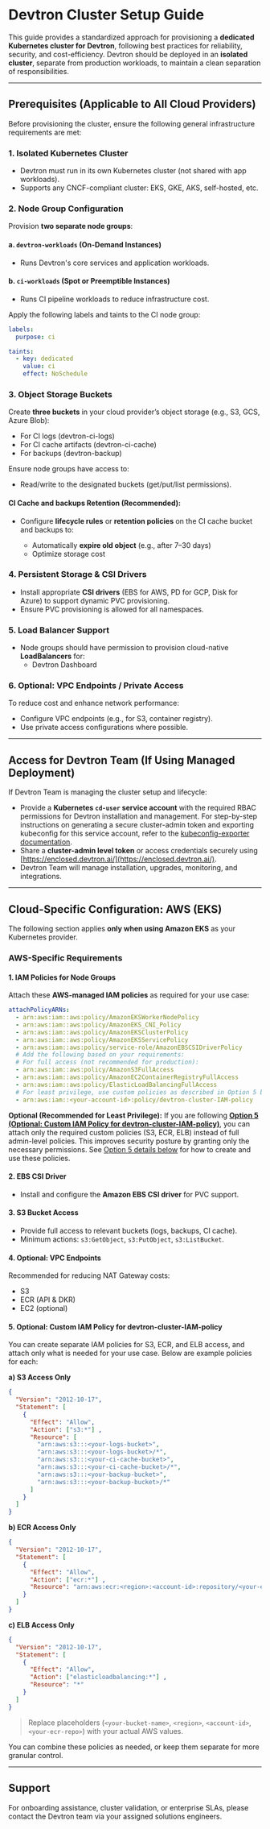 # Devtron Cluster Setup Guide

This guide provides a standardized approach for provisioning a **dedicated Kubernetes cluster for Devtron**, following best practices for reliability, security, and cost-efficiency. Devtron should be deployed in an **isolated cluster**, separate from production workloads, to maintain a clean separation of responsibilities.

---

## Prerequisites (Applicable to All Cloud Providers)

Before provisioning the cluster, ensure the following general infrastructure requirements are met:

### 1. Isolated Kubernetes Cluster
- Devtron must run in its own Kubernetes cluster (not shared with app workloads).
- Supports any CNCF-compliant cluster: EKS, GKE, AKS, self-hosted, etc.

### 2. Node Group Configuration
Provision **two separate node groups**:

#### a. `devtron-workloads` (On-Demand Instances)
- Runs Devtron's core services and application workloads.

#### b. `ci-workloads` (Spot or Preemptible Instances)
- Runs CI pipeline workloads to reduce infrastructure cost.

Apply the following labels and taints to the CI node group:

```yaml
labels:
  purpose: ci

taints:
  - key: dedicated
    value: ci
    effect: NoSchedule
``` 

###  3. Object Storage Buckets

Create **three buckets** in your cloud provider’s object storage (e.g., S3, GCS, Azure Blob):

* For CI logs (devtron-ci-logs)
* For CI cache artifacts (devtron-ci-cache)
* For backups (devtron-backup)

Ensure node groups have access to:

* Read/write to the designated buckets (get/put/list permissions).
#### CI Cache and backups Retention (Recommended):

* Configure **lifecycle rules** or **retention policies** on the CI cache bucket and backups to:

  * Automatically **expire old object** (e.g., after 7–30 days)
  * Optimize storage cost


### 4. Persistent Storage & CSI Drivers

* Install appropriate **CSI drivers** (EBS for AWS, PD for GCP, Disk for Azure) to support dynamic PVC provisioning.
* Ensure PVC provisioning is allowed for all namespaces.

### 5. Load Balancer Support

* Node groups should have permission to provision cloud-native **LoadBalancers** for:
  * Devtron Dashboard

### 6. Optional: VPC Endpoints / Private Access

To reduce cost and enhance network performance:

* Configure VPC endpoints (e.g., for S3, container registry).
* Use private access configurations where possible.

---

## Access for Devtron Team (If Using Managed Deployment)

If Devtron Team is managing the cluster setup and lifecycle:

* Provide a **Kubernetes `cd-user` service account** with the required RBAC permissions for Devtron installation and management. For step-by-step instructions on generating a secure cluster-admin token and exporting kubeconfig for this service account, refer to the [kubeconfig-exporter documentation](https://github.com/devtron-labs/utilities/tree/main/kubeconfig-exporter#script-to-generate-cluster-admin-tokens).
* Share a **cluster-admin level token** or access credentials securely using [https://enclosed.devtron.ai/](https://enclosed.devtron.ai/).
* Devtron Team will manage installation, upgrades, monitoring, and integrations.

---

## Cloud-Specific Configuration: AWS (EKS)

The following section applies **only when using Amazon EKS** as your Kubernetes provider.

### AWS-Specific Requirements

#### 1. IAM Policies for Node Groups

Attach these **AWS-managed IAM policies** as required for your use case:

```yaml
attachPolicyARNs:
  - arn:aws:iam::aws:policy/AmazonEKSWorkerNodePolicy
  - arn:aws:iam::aws:policy/AmazonEKS_CNI_Policy
  - arn:aws:iam::aws:policy/AmazonEKSClusterPolicy
  - arn:aws:iam::aws:policy/AmazonEKSServicePolicy
  - arn:aws:iam::aws:policy/service-role/AmazonEBSCSIDriverPolicy
  # Add the following based on your requirements:
  # For full access (not recommended for production):
  - arn:aws:iam::aws:policy/AmazonS3FullAccess
  - arn:aws:iam::aws:policy/AmazonEC2ContainerRegistryFullAccess
  - arn:aws:iam::aws:policy/ElasticLoadBalancingFullAccess
  # For least privilege, use custom policies as described in Option 5 below:
  - arn:aws:iam::<your-account-id>:policy/devtron-cluster-IAM-policy 
```
**Optional (Recommended for Least Privilege):**
If you are following **[Option 5 (Optional: Custom IAM Policy for devtron-cluster-IAM-policy)](#5-optional-custom-iam-policy-for-devtron-cluster-iam-policy)**, you can attach only the required custom policies (S3, ECR, ELB) instead of full admin-level policies. This improves security posture by granting only the necessary permissions. See [Option 5 details below](#5-optional-custom-iam-policy-for-devtron-cluster-iam-policy) for how to create and use these policies.

#### 2. EBS CSI Driver

* Install and configure the **Amazon EBS CSI driver** for PVC support.

#### 3. S3 Bucket Access

* Provide full access to relevant buckets (logs, backups, CI cache).
* Minimum actions: `s3:GetObject`, `s3:PutObject`, `s3:ListBucket`.

#### 4. Optional: VPC Endpoints

Recommended for reducing NAT Gateway costs:

* S3
* ECR (API & DKR)
* EC2 (optional)

#### 5. Optional: Custom IAM Policy for devtron-cluster-IAM-policy 

You can create separate IAM policies for S3, ECR, and ELB access, and attach only what is needed for your use case. Below are example policies for each:

**a) S3 Access Only**
```json
{
  "Version": "2012-10-17",
  "Statement": [
    {
      "Effect": "Allow",
      "Action": ["s3:*"] ,
      "Resource": [
        "arn:aws:s3:::<your-logs-bucket>",
        "arn:aws:s3:::<your-logs-bucket>/*",
        "arn:aws:s3:::<your-ci-cache-bucket>",
        "arn:aws:s3:::<your-ci-cache-bucket>/*",
        "arn:aws:s3:::<your-backup-bucket>",
        "arn:aws:s3:::<your-backup-bucket>/*"
      ]
    }
  ]
}
```

**b) ECR Access Only**
```json
{
  "Version": "2012-10-17",
  "Statement": [
    {
      "Effect": "Allow",
      "Action": ["ecr:*"] ,
      "Resource": "arn:aws:ecr:<region>:<account-id>:repository/<your-ecr-repo>"
    }
  ]
}
```

**c) ELB Access Only**
```json
{
  "Version": "2012-10-17",
  "Statement": [
    {
      "Effect": "Allow",
      "Action": ["elasticloadbalancing:*"] ,
      "Resource": "*"
    }
  ]
}
```

> Replace placeholders (`<your-bucket-name>`, `<region>`, `<account-id>`, `<your-ecr-repo>`) with your actual AWS values.

You can combine these policies as needed, or keep them separate for more granular control.

---
## Support
For onboarding assistance, cluster validation, or enterprise SLAs, please contact the Devtron team via your assigned solutions engineers.